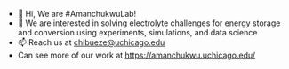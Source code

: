 - 👋 Hi, We are #AmanchukwuLab!
- 👀 We are interested in solving electrolyte challenges for energy storage and conversion using experiments, simulations, and data science
- 📫 Reach us at chibueze@uchicago.edu
- Can see more of our work at https://amanchukwu.uchicago.edu/

<!---
AmanchukwuLab/AmanchukwuLab is a ✨ special ✨ repository because its `README.md` (this file) appears on your GitHub profile.
You can click the Preview link to take a look at your changes.
--->
